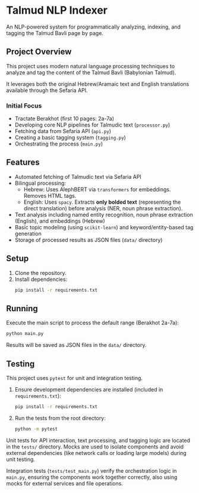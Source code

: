# Talmud NLP Indexer

An NLP-powered system for programmatically analyzing, indexing, and tagging the Talmud Bavli page by page.

## Project Overview

This project uses modern natural language processing techniques to analyze and tag the content of the Talmud Bavli (Babylonian Talmud). 

It leverages both the original Hebrew/Aramaic text and English translations available through the Sefaria API.

### Initial Focus
- Tractate Berakhot (first 10 pages: 2a-7a)
- Developing core NLP pipelines for Talmudic text (`processor.py`)
- Fetching data from Sefaria API (`api.py`)
- Creating a basic tagging system (`tagging.py`)
- Orchestrating the process (`main.py`)

## Features

- Automated fetching of Talmudic text via Sefaria API
- Bilingual processing:
  - Hebrew: Uses AlephBERT via `transformers` for embeddings. Removes HTML tags.
  - English: Uses `spacy`. Extracts **only bolded text** (representing the direct translation) before analysis (NER, noun phrase extraction).
- Text analysis including named entity recognition, noun phrase extraction (English), and embeddings (Hebrew)
- Basic topic modeling (using `scikit-learn`) and keyword/entity-based tag generation
- Storage of processed results as JSON files (`data/` directory)

## Setup

1.  Clone the repository.
2.  Install dependencies:
    ```bash
    pip install -r requirements.txt
    ```

## Running

Execute the main script to process the default range (Berakhot 2a-7a):

```bash
python main.py
```

Results will be saved as JSON files in the `data/` directory.

## Testing

This project uses `pytest` for unit and integration testing.

1.  Ensure development dependencies are installed (included in `requirements.txt`):
    ```bash
    pip install -r requirements.txt 
    ```
2.  Run the tests from the root directory:
    ```bash
    python -m pytest
    ```

Unit tests for API interaction, text processing, and tagging logic are located in the `tests/` directory. Mocks are used to isolate components and avoid external dependencies (like network calls or loading large models) during unit testing.

Integration tests (`tests/test_main.py`) verify the orchestration logic in `main.py`, ensuring the components work together correctly, also using mocks for external services and file operations.
